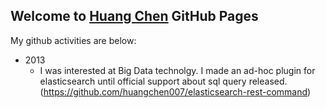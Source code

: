 ## Welcome to [Huang Chen](https://github.com/huangchen007) GitHub Pages

My github activities are below:

- 2013
  - I was interested at Big Data technolgy. I made an ad-hoc plugin for elasticsearch until official support about sql query released.   (https://github.com/huangchen007/elasticsearch-rest-command)
